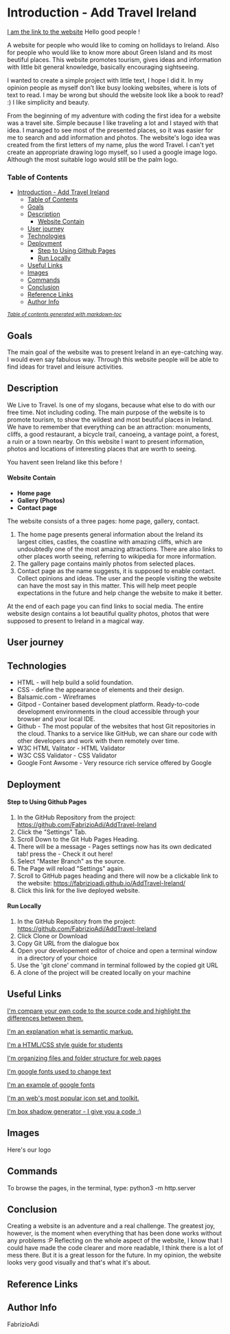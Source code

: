 # Introduction - Add Travel Ireland
[I am the link to the website](https://fabrizioadi.github.io/AddTravel-Ireland/)
Hello good people !

 A website for people who would like to coming on hollidays to Ireland. Also for people who would like to know more about Green Island and its most beutiful places. This website promotes tourism, gives ideas and information with little bit general knowledge, basically encouraging sightseeing.

 I wanted to create a simple project with little text, I hope I did it. In my opinion people as myself don’t like busy looking websites, where is lots of text to read. I may be wrong but should the website look like a book to read? :) I like simplicity and beauty.

From the beginning of my adventure with coding the first idea for a website was a travel site. Simple because I like traveling a lot and I stayed with that idea. I managed to see most of the presented places, so it was easier for me to search and add information and photos. The website's logo idea was created from the first letters of my name, plus the word Travel. I can't yet create an appropriate drawing logo myself, so I used a google image logo. Although the most suitable logo would still be the palm logo.

### Table of Contents
- [Introduction - Add Travel Ireland](#introduction---add-travel-ireland)
    + [Table of Contents](#table-of-contents)
  * [Goals](#goals)
  * [Description](#description)
      - [Website Contain](#website-contain)
  * [User journey](#user-journey)
  * [Technologies](#technologies)
  * [Deployment](#deployment)
      - [Step to Using Github Pages](#step-to-using-github-pages)
      - [Run Locally](#run-locally)
  * [Useful Links](#useful-links)
  * [Images](#images)
  * [Commands](#commands)
  * [Conclusion](#conclusion)
  * [Reference Links](#reference-links)
  * [Author Info](#author-info)

<small><i><a href='http://ecotrust-canada.github.io/markdown-toc/'>Table of contents generated with markdown-toc</a></i></small>

## Goals
The main goal of the website was to present Ireland in an eye-catching way. I would even say fabulous way. Through this website people will be able to find ideas for travel and leisure activities.

## Description
We Live to Travel. 
Is one of my slogans, because what else to do with our free time. Not including coding.
The main purpose of the website is to promote tourism, to show the wildest and most beutiful places in Ireland.
We have to remember that everything can be an attraction: monuments, cliffs, a good restaurant, a bicycle trail, canoeing, a vantage point, a forest, a ruin or a town nearby.
On this website I want to present information, photos and locations of interesting places that are worth to seeing.

You havent seen Ireland like this before !

#### Website Contain
* **Home page**
* **Gallery (Photos)**
* **Contact page**

The website consists of a three pages: home page, gallery, contact. 
1. The home page presents general information about the Ireland its largest cities, castles, the coastline with amazing cliffs, which are undoubtedly one of the most amazing attractions. There are also links to other places worth seeing, referring to wikipedia for more information. 
2. The gallery page contains mainly photos from selected places. 
3. Contact page as the name suggests, it is supposed to enable contact. Collect opinions and ideas. The user and the people visiting the website can have the most say in this matter. This will help meet people expectations in the future and help change the website to make it better. 

At the end of each page you can find links to social media. The entire website design contains a lot beautiful quality photos, photos that were supposed to present to Ireland in a magical way.

## User journey

## Technologies
* HTML - will help build a solid foundation.
* CSS - define the appearance of elements and their design.
* Balsamic.com - Wireframes
* Gitpod - Container based development platform. Ready-to-code development environments in the cloud accessible through your browser    and your local IDE.
* Github - The most popular of the websites that host Git repositories in the cloud. Thanks to a service like GitHub, we can share our code with other developers and work with them remotely over time.
* W3C HTML Valitator - HTML Validator
* W3C CSS Validator - CSS Validator
* Google Font Awsome - Very resource rich service offered by Google

## Deployment
#### Step to Using Github Pages
1. In the GitHub Repository from the project: https://github.com/FabrizioAdi/AddTravel-Ireland
2. Click the "Settings" Tab.
3. Scroll Down to the Git Hub Pages Heading.
4. There will be a message - Pages settings now has its own dedicated tab! press the - Check it out here!
5. Select "Master Branch" as the source.
6. The Page will reload "Settings" again.
7. Scroll to GitHub pages heading and there will now be a clickable link to the website: https://fabrizioadi.github.io/AddTravel-Ireland/
8. Click this link for the live deployed website.

#### Run Locally
1. In the GitHub Repository from the project: https://github.com/FabrizioAdi/AddTravel-Ireland
2. Click Clone or Download
3. Copy Git URL from the dialogue box
4. Open your developement editor of choice and open a terminal window in a directory of your choice
5. Use the 'git clone' command in terminal followed by the copied git URL
6. A clone of the project will be created locally on your machine

## Useful Links
[I'm compare your own code to the source code and highlight the differences between them.](https://www.diffchecker.com)

[I'm an explanation what is semantic markup.](https://html.com/semantic-markup)

[I'm a HTML/CSS style guide for students](https://www.granneman.com/webdev/coding/html-css-style-guide-students#css-style-rules)

[I'm organizing files and folder structure for web pages](https://stuyhsdesign.wordpress.com/basic-html/directory-structure)

[I'm google fonts used to change text](https://fonts.google.com)

[I'm an example of google fonts](https://developers.google.com/fonts/docs/getting_started)

[I'm an web's most popular icon set and toolkit.](https://fontawesome.com)

[I'm box shadow generator - I give you a code :)](https://html-css-js.com/css/generator/box-shadow/)

## Images
Here's our logo 

## Commands
To browse the pages, in the terminal, type: python3 -m http.server

## Conclusion
Creating a website is an adventure and a real challenge. The greatest joy, however, is the moment when everything that has been done works without any problems :P Reflecting on the whole aspect of the website, I know that I could have made the code clearer and more readable, I think there is a lot of mess there. But it is a great lesson for the future. In my opinion, the website looks very good visually and that's what it's about.

## Reference Links

## Author Info
FabrizioAdi
